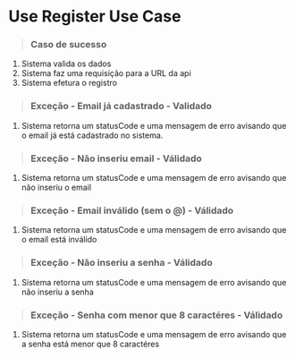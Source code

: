# Use Register Use Case

> ### Caso de sucesso

1. Sistema valida os dados
2. Sistema faz uma requisição para a URL da api
3. Sistema efetura o registro

> ### Exceção - Email já cadastrado - Validado

1. Sistema retorna um statusCode e uma mensagem de erro avisando que o email já está cadastrado no sistema.

> ### Exceção - Não inseriu email - Válidado

1. Sistema retorna um statusCode e uma mensagem de erro avisando que não inseriu o email

> ### Exceção - Email inválido (sem o @) - Válidado

1. Sistema retorna um statusCode e uma mensagem de erro avisando que o email está inválido

> ### Exceção - Não inseriu a senha - Válidado

1. Sistema retorna um statusCode e uma mensagem de erro avisando que não inseriu a senha

> ### Exceção - Senha com menor que 8 caractéres - Válidado

1. Sistema retorna um statusCode e uma mensagem de erro avisando que a senha está menor que 8 caractéres
